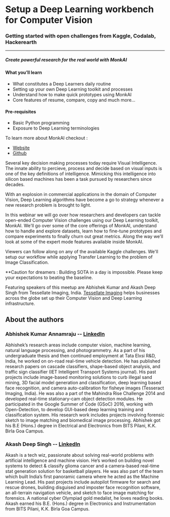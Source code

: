 # Setup a Deep Learning workbench for Computer Vision
### Getting started with open challenges from Kaggle, Codalab, Hackerearth
----
##### Create powerful research for the real world with MonkAI

#### What you’ll learn
 - What constitutes a Deep Learners daily routine
 - Setting up your own Deep Learning toolkit and processes
 - Understand how to make quick prototypes using MonkAI
 - Core features of resume, compare, copy and much more...

#### Pre-requisites
- Basic Python programming
- Exposure to Deep Learning terminologies

To learn more about MonkAI checkout :
- [Website](https://monkai.org/)
- [Github](https://github.com/Tessellate-Imaging/)

Several key decision making processes today require Visual Intelligence. The innate ability to percieve, process and decide based on visual inputs is one of the key definitions of intelligence. Mimicking this intelligence into silicon based machines has been a task pursued by researchers since decades.

With an explosion in commercial applications in the domain of Computer Vision, Deep Learning algorithms have become a go to strategy whenever a new research problem is brought to light.

In this webinar we will go over how researchers and developers can tackle open-ended Computer Vision challenges using our Deep Learning toolkit, MonkAI. We'll go over some of the core offerings of MonkAI, understand how to handle and explore datasets, learn how to fine-tune prototypes and compare experiments to finally churn out great metrics. Along the way we'll look at some of the expert mode features available inside MonkAI.

Viewers can follow along on any of the available Kaggle challenges. We'll setup our workflow while applying Transfer Learning to the problem of Image Classification.

**Caution for dreamers : Building SOTA in a day is impossible. Please keep your expectations to beating the baseline.

Featuring speakers of this meetup are Abhishek Kumar and Akash Deep Singh from Tessellate Imaging, India. [Tessellate Imaging](https://tessellateimaging.com) helps businesses across the globe set up their Computer Vision and Deep Learning infrastructure.

## About the authors

### Abhishek Kumar Annamraju -- [LinkedIn](https://www.linkedin.com/in/abhishek-kumar-annamraju/)
Abhishek’s research areas include computer vision, machine learning, natural language processing, and photogrammetry.
As a part of his undergraduate thesis and then continued employment at Tata Elxsi R&D, India, he worked on on-road real-time vehicle detection. He has published research papers on cascade classifiers, shape-based object analysis, and traffic sign classifier (IET Intelligent Transport Systems journal). His past projects include image-based monitoring solutions to curb illegal sand mining, 3D facial model generation and classification, deep learning based face recognition, and camera auto-calibration for fisheye images (Tesseract Imaging, India). He was also a part of the Mahindra Rise Challenge 2014 and developed real-time stationary-cam object detection modules.
He participated in the Google Summer of Code (GSoC) 2016, working with Open-Detection, to develop GUI-based deep learning training and classification system. His research work includes projects involving forensic sketch to image matching and biomedical image processing.
Abhishek got his B.E (Hons.) degree in Electrical and Electronics from BITS Pilani, K.K. Birla Goa Campus.

### Akash Deep Singh -- [LinkedIn](https://www.linkedin.com/in/akashdeepsingh01/)
Akash is a tech wiz, passionate about solving real-world problems with artificial intelligence and machine vision.
He’s worked on building novel systems to detect & classify glioma cancer and a camera-based real-time stat generation solution for basketball players. He was also part of the team which built India’s first panoramic camera where he acted as the Machine Learning Lead. His past projects include autopilot firmware for search and rescue drones, building disguised and imposter face recognition software, an all-terrain navigation vehicle, and sketch to face image matching for forensics.
A national cyber Olympiad gold medalist, he loves reading books.
Akash earned his B.E. (Hons.) degree in Electronics and Instrumentation from BITS Pilani, K.K. Birla Goa Campus.
